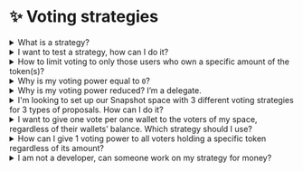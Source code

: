 # ✨ Voting strategies

<details>

<summary>What is a strategy?</summary>

Voting strategy is a set of conditions used to calculate user's voting power. Strategies enable Snapshot to calculate the final result of voting on a given proposal. You can read more about them in our documentation: [voting-strategies.md](../../user-guides/voting-strategies.md "mention")

</details>

<details>

<summary>I want to test a strategy, how can I do it?</summary>

You can use the playground on Snapshot available from the strategy’s page:

<img src="../../.gitbook/assets/image (31).png" alt="" data-size="original">

</details>

<details>

<summary>How to limit voting to only those users who own a specific amount of the token(s)?</summary>

You need to setup a basic voting validation which allows you to select a specific strategy and define the minimum threshold required for the user to vote. Have a look at our documentation here to learn more: [validation-strategies.md](../../user-guides/validation-strategies.md "mention")

</details>

<details>

<summary>Why is my voting power equal to <code>0</code>?</summary>

There might be multiple reasons for that. Most usually your voting power is equal to 0 as you didn’t have the required tokens in you wallet at the time of proposal creation. Have a look at [this discussion](https://github.com/snapshot-labs/snapshot/discussions/767) to explore other potential reasons.

</details>

<details>

<summary>Why is my voting power reduced? I’m a delegate.</summary>

If the proposal’s space is using the [delegation strategy](https://snapshot.org/#/strategy/delegation) and the address which delegated its voting power to you casts a vote on the specific proposal, your total voting power is reduced by the delegation which you received from the other address.

To give an example (using the `delegation` strategy):

* B has voting power of 20 of its own.
* A has voting power of 10 and delegates it to B.
* B has now a voting power equal to 30.
* If A does not vote, B’s voting power is 30.
* If A does vote, B’s voting power is 20. (30 reduced by 10)

</details>

<details>

<summary>I'm looking to set up our Snapshot space with 3 different voting strategies for 3 types of proposals. How can I do it?</summary>

You can use sub-spaces on Snapshot. This solution allows you to link different spaces and set different settings for each of them depending on your needs. Have a look at our documentation to learn more: [sub-spaces.md](../../user-guides/spaces/sub-spaces.md "mention")

</details>

<details>

<summary>I want to give one vote per one wallet to the voters of my space, regardless of their wallets’ balance. Which strategy should I use?</summary>

You can use the [ticket](https://snapshot.org/#/strategy/ticket) strategy.

</details>

<details>

<summary>How can I give 1 voting power to all voters holding a specific token regardless of its amount?</summary>

It's a two step process - you have to define a [validation strategy](../../user-guides/validation-strategies.md) and a [voting strategy](voting-strategies.md#voting-strategies) for your space.\
\
**1. Voting validation**\
In order to allow users to participate in voting, setup a `Basic` voting validation in the space settings. You can find it in the voting section in space settings:\
\
![](<../../.gitbook/assets/image (65).png>)\
\
When defining the voting validation parameters, you have the option to specify the `strategies` for the tokens and the `minScore` required for voters to be eligible to vote:

Here is an example of the basic strategy setup for voters holding DAI tokens:

```
{
  "minScore": 1, # define the minimum required amount of token
  "strategies": [
   {
      "name": "erc20-balance-of",
      "params": { # define the specific token details
        "address": "0x6b175474e89094c44da98b954eedeac495271d0f",
        "symbol": "DAI",
        "decimals": 18
      }
  ]
}
```

**2. Voting strategy**

Use the [Ticket](https://snapshot.org/#/strategy/ticket) strategy to give voting power equal to `1` to any user eligible to vote - users that passed the voting validation described in step 1.\
![](<../../.gitbook/assets/image (73).png>)

</details>

<details>

<summary>I am not a developer, can someone work on my strategy for money?</summary>

Yes. You can create an issue on [https://github.com/snapshot-labs/snapshot-strategies/issues](https://github.com/snapshot-labs/snapshot-strategies/issues) and then post in on the [#developers](https://discord.com/channels/707079246388133940/747050056422785055) channel on Discord.

\
Snapshot is not reponsible for the agreement between you and the contributors.

</details>
